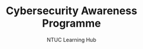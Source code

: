 ---
title: "Cybersecurity Awareness Programme"
start: "2023-02-19"
subtitle: "NTUC Learning Hub"
sortOrder: 2
draft: 0
---